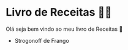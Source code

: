 # Livro de Receitas :man_cook:



Olá seja bem vindo ao meu livro de Receitas :wave:

- Strogonoff de Frango

  


